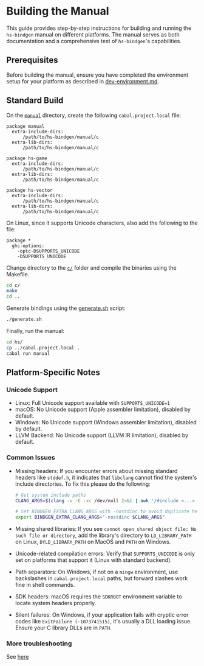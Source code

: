 # Building the Manual

This guide provides step-by-step instructions for building and running the
`hs-bindgen` manual on different platforms. The manual serves as both
documentation and a comprehensive test of `hs-bindgen`'s capabilities.

## Prerequisites

Before building the manual, ensure you have completed the environment setup
for your platform as described in [dev-environment.md](dev-environment.md).

## Standard Build

On the [`manual`](../manual) directory, create the following
`cabal.project.local` file:

```
package manual
  extra-include-dirs:
      /path/to/hs-bindgen/manual/c
  extra-lib-dirs:
      /path/to/hs-bindgen/manual/c

package hs-game
  extra-include-dirs:
      /path/to/hs-bindgen/manual/c
  extra-lib-dirs:
      /path/to/hs-bindgen/manual/c

package hs-vector
  extra-include-dirs:
      /path/to/hs-bindgen/manual/c
  extra-lib-dirs:
      /path/to/hs-bindgen/manual/c
```

On Linux, since it supports Unicode characters, also add the following to the
file:

```
package *
  ghc-options:
    -optc-DSUPPORTS_UNICODE
    -DSUPPORTS_UNICODE
```

Change directory to the [`c/`](../manual/c/) folder and compile the binaries
using the Makefile.

```bash
cd c/
make
cd ..
```

Generate bindings using the [generate.sh](../manual/generate.sh) script:

```bash
./generate.sh
```

Finally, run the manual:

```bash
cd hs/
cp ../cabal.project.local .
cabal run manual
```

## Platform-Specific Notes

### Unicode Support

- Linux: Full Unicode support available with `SUPPORTS_UNICODE=1`
- macOS: No Unicode support (Apple assembler limitation), disabled by default.
- Windows: No Unicode support (Windows assembler limitation), disabled by default.
- LLVM Backend: No Unicode support (LLVM IR limitation), disabled by default.

### Common Issues

- Missing headers: If you encounter errors about missing standard headers
  like `stddef.h`, it indicates that `libclang` cannot find the system's include
  directories. To fix this please do the following:

  ```bash
  # Get system include paths
  CLANG_ARGS=$(clang -v -E -xc /dev/null 2>&1 | awk '/#include <...> search starts here/{f=1;next}/End of search list./{f=0}f{sub(/^[ \t]*/,"",$0);s=s " -I"$0}END{print substr(s,2)}')

  # Set BINDGEN_EXTRA_CLANG_ARGS with -nostdinc to avoid duplicate headers
  export BINDGEN_EXTRA_CLANG_ARGS="-nostdinc $CLANG_ARGS"
  ```

- Missing shared libraries: If you see `cannot open shared object file: No such file or directory`,
  add the library's directory to `LD_LIBRARY_PATH` on Linux,
  `DYLD_LIBRARY_PATH` on MacOS and `PATH` on Windows.

- Unicode-related compilation errors: Verify that `SUPPORTS_UNICODE` is only
  set on platforms that support it (Linux with standard backend).

- Path separators: On Windows, if not on a `mingw` environment, use
  backslashes in `cabal.project.local` paths,
  but forward slashes work fine in shell commands.

- SDK headers: macOS requires the `SDKROOT` environment variable to locate
  system headers properly.

- Silent failures: On Windows, if your application fails with cryptic error
  codes like `ExitFailure (-1073741515)`, it's usually a DLL loading issue.
  Ensure your C library DLLs are in `PATH`.

### More troubleshooting

See [here](./troubleshooting.md)
